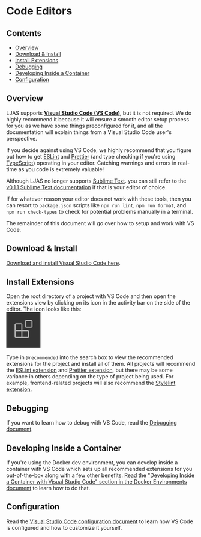 # Code Editors

## Contents

-   [Overview](#overview)
-   [Download & Install](#download--install)
-   [Install Extensions](#install-extensions)
-   [Debugging](#debugging)
-   [Developing Inside a Container](#developing-inside-a-container)
-   [Configuration](#configuration)

## Overview

LJAS supports **[Visual Studio Code (VS Code)](https://code.visualstudio.com)**, but it is not required. We do highly recommend it because it will ensure a smooth editor setup process for you as we have some things preconfigured for it, and all the documentation will explain things from a Visual Studio Code user's perspective.

If you decide against using VS Code, we highly recommend that you figure out how to get [ESLint](https://eslint.org) and [Prettier](https://prettier.io) (and type checking if you're using [TypeScript](https://typescriptlang.org)) operating in your editor. Catching warnings and errors in real-time as you code is extremely valuable!

Although LJAS no longer supports [Sublime Text](https://sublimetext.com). you can still refer to the [v0.1.1 Sublime Text documentation](https://github.com/mattlean/lean-js-app-starter/blob/v0.1.1/docs/tools/sublime_text.md) if that is your editor of choice.

If for whatever reason your editor does not work with these tools, then you can resort to `package.json` scripts like `npm run lint`, `npm run format`, and `npm run check-types` to check for potential problems manually in a terminal.

The remainder of this document will go over how to setup and work with VS Code.

## Download & Install

[Download and install Visual Studio Code here](https://code.visualstudio.com/download).

## Install Extensions

Open the root directory of a project with VS Code and then open the extensions view by clicking on its icon in the activity bar on the side of the editor. The icon looks like this:  
![VS Code extensions view icon](../images/vs-code-extensions-icon.png)

Type in `@recommended` into the search box to view the recommended extensions for the project and install all of them. All projects will recommend the [ESLint extension](https://marketplace.visualstudio.com/items?itemName=dbaeumer.vscode-eslint) and [Prettier extension](https://marketplace.visualstudio.com/items?itemName=esbenp.prettier-vscode), but there may be some variance in others depending on the type of project being used. For example, frontend-related projects will also recommend the [Stylelint extension](https://marketplace.visualstudio.com/items?itemName=stylelint.vscode-stylelint).

## Debugging

If you want to learn how to debug with VS Code, read the [Debugging document](../developing/debugging.md).

## Developing Inside a Container

If you're using the Docker dev environment, you can develop inside a container with VS Code which sets up all recommended extensions for you out-of-the-box along with a few other benefits. Read the ["Developing Inside a Container with Visual Studio Code" section in the Docker Environments document](../developing/docker-environments.md#developing-inside-a-container-with-visual-studio-code) to learn how to do that.

## Configuration

Read the [Visual Studio Code configuration document](../configuration/vscode.md) to learn how VS Code is configured and how to customize it yourself.
